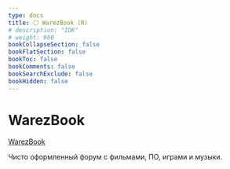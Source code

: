 ```yaml
---
type: docs
title: ⚪️ WarezBook (R)
# description: "IDK"
# weight: 900
bookCollapseSection: false
bookFlatSection: false
bookToc: false
bookComments: false
bookSearchExclude: false
bookHidden: false
---
```


# WarezBook

[WarezBook](https://www.warezbook.org/?nt)

Чисто оформленный форум с фильмами, ПО, играми и музыки.
